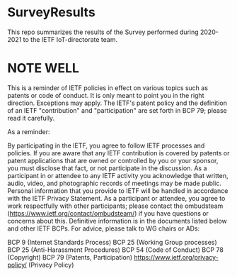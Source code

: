 # SurveyResults

This repo summarizes the results of the Survey performed during 2020-2021 to the IETF IoT-directorate team.

# NOTE WELL

This is a reminder of IETF policies in effect on various topics such as patents or code of conduct. It is only meant to point you in the right direction. Exceptions may apply. The IETF's patent policy and the definition of an IETF "contribution" and "participation" are set forth in BCP 79; please read it carefully.

As a reminder:

By participating in the IETF, you agree to follow IETF processes and policies.
If you are aware that any IETF contribution is covered by patents or patent applications that are owned or controlled by you or your sponsor, you must disclose that fact, or not participate in the discussion.
As a participant in or attendee to any IETF activity you acknowledge that written, audio, video, and photographic records of meetings may be made public.
Personal information that you provide to IETF will be handled in accordance with the IETF Privacy Statement.
As a participant or attendee, you agree to work respectfully with other participants; please contact the ombudsteam (https://www.ietf.org/contact/ombudsteam/) if you have questions or concerns about this.
Definitive information is in the documents listed below and other IETF BCPs. For advice, please talk to WG chairs or ADs:

BCP 9 (Internet Standards Process)
BCP 25 (Working Group processes)
BCP 25 (Anti-Harassment Procedures)
BCP 54 (Code of Conduct)
BCP 78 (Copyright)
BCP 79 (Patents, Participation)
https://www.ietf.org/privacy-policy/ (Privacy Policy)
